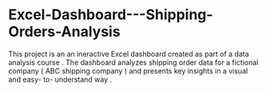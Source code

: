 # Excel-Dashboard---Shipping-Orders-Analysis
This project is an an ineractive Excel dashboard created as part of a data analysis course . The dashboard analyzes shipping order data for a fictional company ( ABC shipping company ) and presents key insights in a visual and easy- to- understand way .
